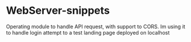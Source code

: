 # WebServer-snippets
Operating module to handle API request, with support to CORS.
Im using it to handle login attempt to a test landing page deployed on localhost
